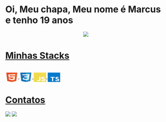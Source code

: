 <h1>Oi, Meu chapa, Meu nome é Marcus e tenho 19 anos</h1>


<div align="center">
  <a href="https://github.com/MarcusViniciusJose">
  <img height="180em" src="https://github-readme-stats.vercel.app/api/top-langs/?username=MarcusViniciusJose&layout=compact&langs_count=200&theme=dracula"/>
</div>

<h1>Minhas Stacks</h1>
<div style="display: inline_block"><br>
  <img align="center" alt="Rafa-HTML" height="30" width="40" src="https://raw.githubusercontent.com/devicons/devicon/master/icons/html5/html5-original.svg">
  <img align="center" alt="Rafa-CSS" height="30" width="40" src="https://raw.githubusercontent.com/devicons/devicon/master/icons/css3/css3-original.svg">
  <img align="center" alt="Rafa-Js" height="30" width="40" src="https://raw.githubusercontent.com/devicons/devicon/master/icons/javascript/javascript-plain.svg">
  <img align="center" alt="Rafa-Ts" height="30" width="40" src="https://raw.githubusercontent.com/devicons/devicon/master/icons/typescript/typescript-plain.svg">
</div>
  
<h1>Contatos</h1>  
 <div> 
     <a href="https://www.linkedin.com/in/marcusjosé/" target="_blank"><img src="https://img.shields.io/badge/-LinkedIn-%230077B5?style=for-the-badge&logo=linkedin&logoColor=white" target="_blank"></a> 
  <a href = "mailto:marcusvjose.contato@gmail.com"><img src="https://img.shields.io/badge/-Gmail-%23333?style=for-the-badge&logo=gmail&logoColor=white" target="_blank"></a>  
</div>
  
  
